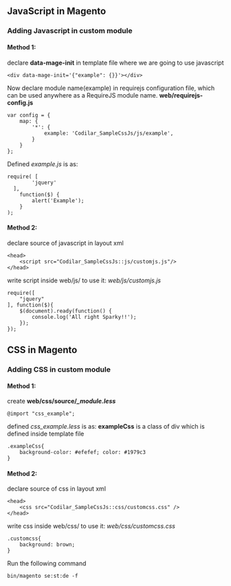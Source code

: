 ## JavaScript in Magento

### **Adding Javascript in custom module**
#### Method 1:
declare **data-mage-init** in template file where we are going to use javascript
```
<div data-mage-init='{"example": {}}'></div>
```

Now declare module name(example) in requirejs configuration file, which can be used anywhere as a RequireJS module name.
**web/requirejs-config.js**
```
var config = {  
    map: {  
        '*': {  
            example: 'Codilar_SampleCssJs/js/example',  
        }  
    }  
};
```
Defined *example.js* is as:

```
require( [  
        'jquery'  
  ],  
    function($) {  
        alert('Example');  
    }  
);
```
#### Method 2:
declare source of javascript in layout xml
```
<head>  
    <script src="Codilar_SampleCssJs::js/customjs.js"/>  
</head>
```
write script inside web/js/ to use it:
*web/js/customjs.js*
```
require([  
    "jquery"  
], function($){  
    $(document).ready(function() {  
        console.log('All right Sparky!!');  
    });  
});
```
## CSS in Magento
### **Adding CSS in custom module**
#### Method 1:
create **web/css/source/*_module.less***
```
@import "css_example";
```
defined *css_example.less* is as:
**exampleCss** is a class of div which is defined inside template file
```
.exampleCss{  
    background-color: #efefef; color: #1979c3  
}
```
#### Method 2:
declare source of css in layout xml
```
<head>  
    <css src="Codilar_SampleCssJs::css/customcss.css" />  
</head>
```
write css inside web/css/ to use it:
*web/css/customcss.css*
```
.customcss{  
    background: brown;  
}
```
 Run the following command
```
bin/magento se:st:de -f
```
